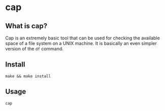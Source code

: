 # cap
## What is cap?
Cap is an extremely basic tool that can be used for checking the available space of a file system on a UNIX machine. It is basically an even simpler version of the `df` command.
## Install
`make && make install`
## Usage
`cap`
